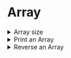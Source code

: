 # Array

<details><summary>Array size</summary>
<p>

```c
int array[] = {1, 2, 3, 4, 5};
int size = sizeof(array) / sizeof(int);
printf("%d\n", size);
```

Output:
```
5
```
</p>
</details>

<details><summary>Print an Array</summary>
<p>

Print an Array `in order`. (Iterative approach)

```c
void printArray(int *pArr, int size)
{
    for (int i = 0; i < size; i++)
    {
        printf("Arr[%d]: %d\n", i, pArr[i]);
    }
}
```

Print an Array `in reverse order`. (Iterative approach)

```c
void printArrayReverse(int *pArr, int size)
{
    for (int i = size - 1; i >= 0; i--)
    {
        printf("Arr[%d]: %d\n", i, pArr[i]);
    }
}
```

Print an Array `in order`. (Recursive approach)

```c
void printArrayRecursive(int *pArr, int size)
{
    if (size <= 0)
        return;

    printArrayRecursive(pArr, size - 1);
    printf("Arr[%d]: %d\n", size - 1, pArr[size - 1]);
}
```

Print an Array `in reverse order`. (Recursive approach)

```c
void printArrayRecursiveReverse(int *pArr, int size)
{
    if (size <= 0)
        return;

    printf("Arr[%d]: %d\n", size - 1, pArr[size - 1]);
    printArrayRecursiveReverse(pArr, size - 1);
}
```
</p>
</details>

<details><summary>Reverse an Array</summary>
<p>

```c
void reverseArray(int *pArr, int size)
{
    for (int i = 0; i < size / 2; ++i)
    {
        int temp = pArr[i];
        pArr[i] = pArr[size - i - 1];
        pArr[size - i - 1] = temp;
    }
}
```
</p>
</details>

